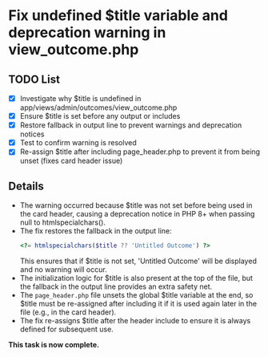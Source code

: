 # Fix undefined $title variable and deprecation warning in view_outcome.php

## TODO List

- [x] Investigate why $title is undefined in app/views/admin/outcomes/view_outcome.php
- [x] Ensure $title is set before any output or includes
- [x] Restore fallback in output line to prevent warnings and deprecation notices
- [x] Test to confirm warning is resolved
- [x] Re-assign $title after including page_header.php to prevent it from being unset (fixes card header issue)

## Details

- The warning occurred because $title was not set before being used in the card header, causing a deprecation notice in PHP 8+ when passing null to htmlspecialchars().
- The fix restores the fallback in the output line:
  ```php
  <?= htmlspecialchars($title ?? 'Untitled Outcome') ?>
  ```
  This ensures that if $title is not set, 'Untitled Outcome' will be displayed and no warning will occur.
- The initialization logic for $title is also present at the top of the file, but the fallback in the output line provides an extra safety net.
- The `page_header.php` file unsets the global $title variable at the end, so $title must be re-assigned after including it if it is used again later in the file (e.g., in the card header).
- The fix re-assigns $title after the header include to ensure it is always defined for subsequent use.

**This task is now complete.**
